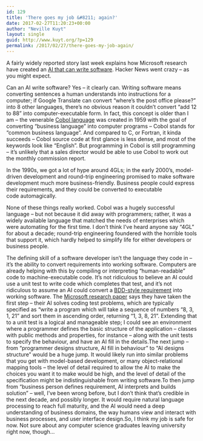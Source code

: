 ```yaml
---
id: 129
title: 'There goes my job &#8211; again?'
date: 2017-02-27T11:20:23+00:00
author: "Neville Kuyt"
layout: single
guid: http://www.kuyt.org/?p=129
permalink: /2017/02/27/there-goes-my-job-again/
---
```

A fairly widely reported story last week explains how Microsoft research have created an [AI that can write software](https://www.newscientist.com/article/mg23331144-500-ai-learns-to-write-its-own-code-by-stealing-from-other-programs/). Hacker News went crazy &#8211; as you might expect.

Can an AI write software? Yes &#8211; it clearly can. Writing software means converting sentences a human understands into instructions for a computer; if Google Translate can convert &#8220;where&#8217;s the post office please?&#8221; into 8 other languages, there&#8217;s no obvious reason it couldn&#8217;t convert &#8220;add 12 to 88&#8221; into computer-executable form. In fact, this concept is older than I am &#8211; the venerable [Cobol language](https://en.wikipedia.org/wiki/COBOL) was created in 1959 with the goal of converting &#8220;business language&#8221; into computer programs &#8211; Cobol stands for &#8220;common business language&#8221;. And compared to C, or Fortran, it kinda succeeds &#8211; Cobol source code at first glance is less dense, and most of the keywords look like &#8220;English&#8221;. But programming in Cobol is still programming &#8211; it&#8217;s unlikely that a sales director would be able to use Cobol to work out the monthly commission report.

In the 1990s, we got a lot of hype around 4GLs; in the early 2000&#8217;s, model-driven development and round-trip engineering promised to make software development much more business-friendly. Business people could express their requirements, and they could be converted to executable code automagically.

None of these things really worked. Cobol was a hugely successful language &#8211; but not because it did away with programmers; rather, it was a widely available language that matched the needs of enterprises which were automating for the first time. I don&#8217;t think I&#8217;ve heard anyone say &#8220;4GL&#8221; for about a decade; round-trip engineering foundered with the horrible tools that support it, which hardly helped to simplify life for either developers or business people.

The defining skill of a software developer isn&#8217;t the language they code in &#8211; it&#8217;s the ability to convert requirements into working software. Computers are already helping with this by compiling or interpreting &#8220;human-readable&#8221; code to machine-executable code. It&#8217;s not ridiculous to believe an AI could use a unit test to write code which completes that test, and it&#8217;s not ridiculous to assume an AI could convert a [BDD-style requirement](https://en.wikipedia.org/wiki/Behavior-driven_development) into working software. The [Microsoft research paper](https://openreview.net/pdf?id=ByldLrqlx) says they have taken the first step &#8211; their AI solves coding test problems, which are typically specified as &#8220;write a program which will take a sequence of numbers &#8220;8, 3, 1, 21&#8221; and sort them in ascending order, returning &#8220;1, 3, 8, 21&#8221;. Extending that to a unit test is a logical and manageable step; I could see an environment where a programmer defines the basic structure of the application &#8211; classes with public methods and properties, for instance &#8211; along with the unit tests to specify the behaviour, and have an AI fill in the details.The next jump &#8211; from &#8220;programmer designs structure, AI fill in behaviour&#8221; to &#8220;AI designs structure&#8221; would be a huge jump. It would likely run into similar problems that you get with model-based development, or many object-relational mapping tools &#8211; the level of detail required to allow the AI to make the choices you want it to make would be high, and the level of detail of the specification might be indistinguishable from writing software.To then jump from &#8220;business person defines requirement, AI interprets and builds solution&#8221; &#8211; well, I&#8217;ve been wrong before, but I don&#8217;t think that&#8217;s credible in the next decade, and possibly longer. It would require natural language processing to reach full maturity, and the AI would need a deep understanding of business domains, the way humans view and interact with business processes, and user interface design.So, I think my job is safe for now. Not sure about any computer science graduates leaving university right now, though&#8230;